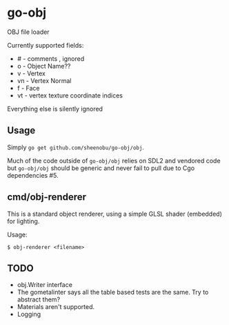 # go-obj

OBJ file loader

Currently supported fields:

 * \# - comments , ignored
 * o - Object Name??
 * v - Vertex
 * vn - Vertex Normal
 * f - Face
 * vt - vertex texture coordinate indices

Everything else is silently ignored

## Usage

Simply `go get github.com/sheenobu/go-obj/obj`.

Much of the code outside of `go-obj/obj`
relies on SDL2 and vendored code but `go-obj/obj` should
be generic and never fail to pull due to Cgo dependencies #5.

## cmd/obj-renderer

This is a standard object renderer, using a simple GLSL shader (embedded) for lighting.

Usage:

	$ obj-renderer <filename>

## TODO

 * obj.Writer interface
 * The gometalinter says all the table based tests are the same. Try to abstract them?
 * Materials aren't supported.
 * Logging

